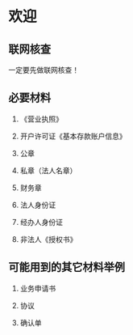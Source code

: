 # 欢迎

## 联网核查

一定要先做联网核查！

## 必要材料

1. 《营业执照》

2. 开户许可证《基本存款账户信息》

3. 公章

4. 私章（法人名章）

5. 财务章

6. 法人身份证

7. 经办人身份证

8. 非法人《授权书》

## 可能用到的其它材料举例

1. 业务申请书

2. 协议

3. 确认单

